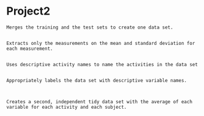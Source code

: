 Project2
========
 
    Merges the training and the test sets to create one data set.
 
 
    Extracts only the measurements on the mean and standard deviation for each measurement. 
 
 
    Uses descriptive activity names to name the activities in the data set
 
 
    Appropriately labels the data set with descriptive variable names. 
 
 
 
    Creates a second, independent tidy data set with the average of each variable for each activity and each subject. 
    
